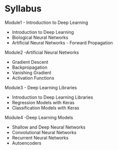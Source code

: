 # Syllabus

Module1 - Introduction to Deep Learning
- Introduction to Deep Learning
- Biological Neural Networks
- Artificial Neural Networks - Forward Propagation

Module2 -Artificial Neural Networks
- Gradient Descent
- Backpropagation
- Vanishing Gradient
- Activation Functions

Module3 - Deep Learning Libraries
- Introduction to Deep Learning Libraries
- Regression Models with Keras
- Classification Models with Keras

Module4 -Deep Learning Models
- Shallow and Deep Neural Networks
- Convolutional Neural Networks
- Recurrent Neural Networks
- Autoencoders
